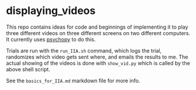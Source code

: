 # displaying_videos

This repo contains ideas for code and beginnings of implementing it to play three different videos on three different screens on two different computers. It currently uses [psychopy](http://www.psychopy.org/) to do this.

Trials are run with the `run_IIA.sh` command, which logs the trial, randomizes which video gets sent where, and emails the results to me. The actual showing of the videos is done with `show_vid.py` which is called by the above shell script.

See the `basics_for_IIA.md` markdown file for more info.
